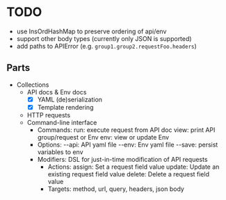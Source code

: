 # TODO

- use InsOrdHashMap to preserve ordering of api/env
- support other body types (currently only JSON is supported)
- add paths to APIError (e.g. `group1.group2.requestFoo.headers`)

## Parts

- Collections
    - API docs & Env docs
        - [x] YAML (de)serialization
        - [x] Template rendering
    - HTTP requests
    - Command-line interface
        - Commands:
            run: execute request from API doc
            view: print API group/request or Env
            env: view or update Env
        - Options:
            --api: API yaml file
            --env: Env yaml file
            --save: persist variables to env
        - Modifiers: DSL for just-in-time modification of API requests
            - Actions:
                assign: Set a request field value
                update: Update an existing request field value
                delete: Delete a request field value
            - Targets: method, url, query, headers, json body